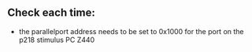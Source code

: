 ﻿## Check each time: 

* the parallelport address needs to be set to 0x1000 for the port on the p218 stimulus PC Z440



